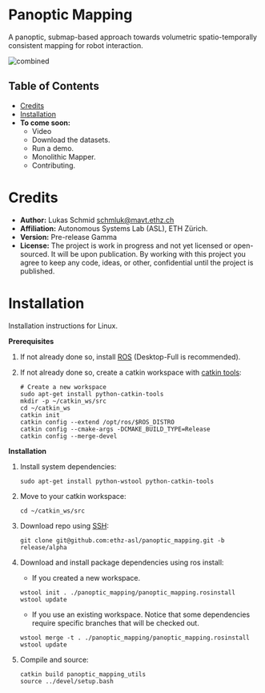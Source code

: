 # Panoptic Mapping
A panoptic, submap-based approach towards volumetric spatio-temporally consistent mapping for robot interaction.

![combined](https://user-images.githubusercontent.com/36043993/110769139-2ab26780-8258-11eb-8b7a-ed4f2e050ea4.png)

## Table of Contents
* [Credits](#Credits)
* [Installation](#Installation)
* **To come soon:**
  * Video
  * Download the datasets.
  * Run a demo.
  * Monolithic Mapper.
  * Contributing.

# Credits
* **Author:** Lukas Schmid <schmluk@mavt.ethz.ch>
* **Affiliation:** Autonomous Systems Lab (ASL), ETH Zürich.
* **Version:** Pre-release Gamma
* **License:** The project is work in progress and not yet licensed or open-sourced. It will be upon publication. By working with this project you agree to keep any code, ideas, or other, confidential until the project is published.


# Installation
Installation instructions for Linux.

**Prerequisites**

1. If not already done so, install [ROS](http://wiki.ros.org/ROS/Installation) (Desktop-Full is recommended).

2. If not already done so, create a catkin workspace with [catkin tools](https://catkin-tools.readthedocs.io/en/latest/):
    ```shell script    
    # Create a new workspace
    sudo apt-get install python-catkin-tools
    mkdir -p ~/catkin_ws/src
    cd ~/catkin_ws
    catkin init
    catkin config --extend /opt/ros/$ROS_DISTRO
    catkin config --cmake-args -DCMAKE_BUILD_TYPE=Release
    catkin config --merge-devel
    ```

**Installation**

1. Install system dependencies:
    ```shell script
    sudo apt-get install python-wstool python-catkin-tools
    ```

2. Move to your catkin workspace:
    ```shell script
    cd ~/catkin_ws/src
    ```

3. Download repo using [SSH](https://docs.github.com/en/github/authenticating-to-github/connecting-to-github-with-ssh):
    ```shell script
    git clone git@github.com:ethz-asl/panoptic_mapping.git -b release/alpha
    ```

4. Download and install package dependencies using ros install:
    * If you created a new workspace.
    ```shell script
    wstool init . ./panoptic_mapping/panoptic_mapping.rosinstall
    wstool update
    ```

    * If you use an existing workspace. Notice that some dependencies require specific branches that will be checked out.
    ```shell script
    wstool merge -t . ./panoptic_mapping/panoptic_mapping.rosinstall
    wstool update
    ```

5. Compile and source:
    ```shell script
    catkin build panoptic_mapping_utils
    source ../devel/setup.bash
    ```
